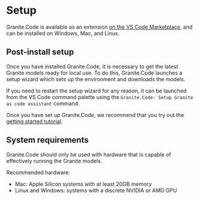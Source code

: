 # Setup

Granite.Code is available as an extension [on the VS Code Marketplace](https://marketplace.visualstudio.com/items?itemName=redhat.granitecode), and can be installed on Windows, Mac, and Linux.

## Post-install setup

Once you have installed Granite.Code, it is necessary to get the latest Granite models ready for local use. To do this, Granite.Code launches a setup wizard which sets up the environment and downloads the models.

If you need to restart the setup wizard for any reason, it can be launched from the VS Code command palette using the `Granite.Code: Setup Granite as code assistant` command.

Once you have set up Granite.Code, we recommend that you try out the [getting started tutorial](https://docs.granitecode.github.io/getting-started).

## System requirements

Granite.Code should only be used with hardware that is capable of effectively running the Granite models.

Recommended hardware:

* Mac: Apple Silicon systems with at least 20GB memory
* Linux and Windows: systems with a discrete NVIDIA or AMD GPU
